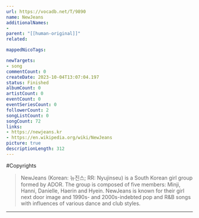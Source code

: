 ```yaml
---
url: https://vocadb.net/T/9890
name: NewJeans
additionalNames: 
- 
parent: "[[human-original]]"
related:

mappedNicoTags:

newTargets:
- song
commentCount: 0
createDate: 2023-10-04T13:07:04.197
status: Finished
albumCount: 0
artistCount: 0
eventCount: 0
eventSeriesCount: 0
followerCount: 2
songListCount: 0
songCount: 72
links: 
- https://newjeans.kr
- https://en.wikipedia.org/wiki/NewJeans
picture: true
descriptionLength: 312
---
```


#Copyrights

> NewJeans (Korean: 뉴진스; RR: Nyujinseu) is a South Korean girl group formed by ADOR. The group is composed of five members: Minji, Hanni, Danielle, Haerin and Hyein. NewJeans is known for their girl next door image and 1990s- and 2000s-indebted pop and R&B songs with influences of various dance and club styles.

---

